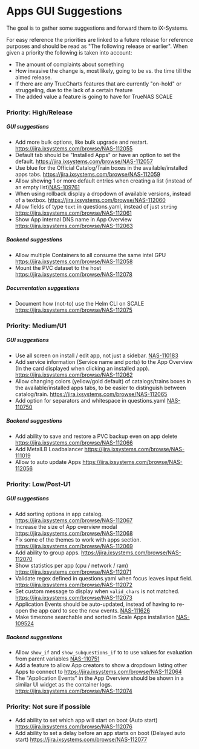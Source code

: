 # Apps GUI Suggestions

The goal is to gather some suggestions and forward them to iX-Systems.

For easy reference the priorities are linked to a future release for reference purposes and should be read as "The following release or earlier".
When given a priority the following is taken into account:
- The amount of complaints about something
- How invasive the change is, most likely, going to be vs. the time till the aimed release.
- If there are any TrueCharts features that are currently "on-hold" or struggeling, due to the lack of a certain feature
- The added value a feature is going to have for TrueNAS SCALE



### Priority: High/Release

##### GUI suggestions

- Add more bulk options, like bulk upgrade and restart. https://jira.ixsystems.com/browse/NAS-112055
- Default tab should be "Installed Apps" or have an option to set the default. https://jira.ixsystems.com/browse/NAS-112057
- Use blue for the Official Catalog/Train boxes in the available/installed apps tabs. https://jira.ixsystems.com/browse/NAS-112059
- Allow showing 1 or more default entries when creating a list (instead of an empty list)[NAS-109761](https://jira.ixsystems.com/browse/NAS-109761)
- When using rollback display a dropdown of available versions, instead of a textbox. https://jira.ixsystems.com/browse/NAS-112060
- Allow fields of type `text` in questions.yaml, instead of just `string` https://jira.ixsystems.com/browse/NAS-112061
- Show App internal DNS name in App Overview https://jira.ixsystems.com/browse/NAS-112063


##### Backend suggestions

- Allow multiple Containers to all consume the same intel GPU https://jira.ixsystems.com/browse/NAS-112058
- Mount the PVC dataset to the host https://jira.ixsystems.com/browse/NAS-112078

##### Documentation suggestions

- Document how (not-to) use the Helm CLI on SCALE https://jira.ixsystems.com/browse/NAS-112075

### Priority: Medium/U1

##### GUI suggestions

- Use all screen on install / edit app, not just a sidebar. [NAS-110183](https://jira.ixsystems.com/browse/NAS-110183)
- Add service information (Service name and ports) to the App Overview (In the card displayed when clicking an installed app). https://jira.ixsystems.com/browse/NAS-112062
- Allow changing colors (yellow/gold default) of catalogs/trains boxes in the available/installed apps tabs, to be easier to distinguish between catalog/train. https://jira.ixsystems.com/browse/NAS-112065
- Add option for separators and whitespace in questions.yaml [NAS-110750](https://jira.ixsystems.com/browse/NAS-110750)


##### Backend suggestions

- Add ability to save and restore a PVC backup even on app delete https://jira.ixsystems.com/browse/NAS-112066
- Add MetalLB Loadbalancer https://jira.ixsystems.com/browse/NAS-111019
- Allow to auto update Apps https://jira.ixsystems.com/browse/NAS-112056


### Priority: Low/Post-U1

##### GUI suggestions

- Add sorting options in app catalog. https://jira.ixsystems.com/browse/NAS-112067
- Increase the size of App overview modal https://jira.ixsystems.com/browse/NAS-112068
- Fix some of the themes to work with apps section. https://jira.ixsystems.com/browse/NAS-112069
- Add ability to group apps. https://jira.ixsystems.com/browse/NAS-112070
- Show statistics per app (cpu / network / ram) https://jira.ixsystems.com/browse/NAS-112071
- Validate regex defined in questions.yaml when focus leaves input field. https://jira.ixsystems.com/browse/NAS-112072
- Set custom message to display when `valid_chars` is not matched. https://jira.ixsystems.com/browse/NAS-112073
- Application Events should be auto-updated, instead of having to re-open the app card to see the new events. [NAS-111626](https://jira.ixsystems.com/browse/NAS-111626)
- Make timezone searchable and sorted in Scale Apps installation [NAS-109524](https://jira.ixsystems.com/browse/NAS-109524)

##### Backend suggestions

- Allow `show_if` and `show_subquestions_if` to to use values for evaluation from parent variables [NAS-110751](https://jira.ixsystems.com/browse/NAS-110751)
- Add a feature to allow App creators to show a dropdown listing other Apps to connect to https://jira.ixsystems.com/browse/NAS-112064
- The "Application Events" in the App Overview should be shown in a similar UI widget as the container logs. https://jira.ixsystems.com/browse/NAS-112074


### Priority: Not sure if possible

- Add ability to set which app will start on boot (Auto start) https://jira.ixsystems.com/browse/NAS-112076
- Add ability to set a delay before an app starts on boot (Delayed auto start) https://jira.ixsystems.com/browse/NAS-112077

